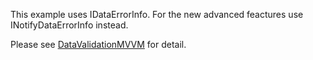 This example uses IDataErrorInfo. For the new advanced feactures use INotifyDataErrorInfo instead.

Please see [DataValidationMVVM](csharpexample/tree/master/wpf/DataValidationMVVM) for detail.
